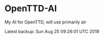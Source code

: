 # OpenTTD-AI
My AI for OpenTTD, will use primarily air

Latest backup: Sun Aug 25 09:26:01 UTC 2019
